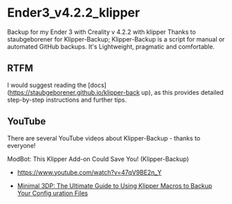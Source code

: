 # Ender3_v4.2.2_klipper
Backup for my Ender 3 with Creality v 4.2.2 with klipper
Thanks to staubgeborener for Klipper-Backup;
Klipper-Backup is a script for manual or automated GitHub backups. 
It's Lightweight, pragmatic and comfortable.

## RTFM
I would suggest reading the [docs](https://staubgeborener.github.io/klipper-back
up), as this provides detailed step-by-step instructions and further tips.

## YouTube
There are several YouTube videos about Klipper-Backup - thanks to everyone!

ModBot: This Klipper Add-on Could Save You! (Klipper-Backup)
* https://www.youtube.com/watch?v=47qV9BE2n_Y

* [Minimal 3DP: The Ultimate Guide to Using Klipper Macros to Backup Your Config
uration Files](https://www.youtube.com/watch?v=J4_dlCtZY48)
